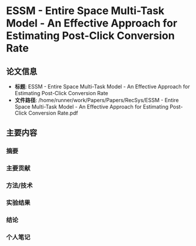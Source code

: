 # ESSM - Entire Space Multi-Task Model - An Effective Approach for Estimating Post-Click Conversion Rate

## 论文信息
- **标题**: ESSM - Entire Space Multi-Task Model - An Effective Approach for Estimating Post-Click Conversion Rate
- **文件路径**: /home/runner/work/Papers/Papers/RecSys/ESSM - Entire Space Multi-Task Model - An Effective Approach for Estimating Post-Click Conversion Rate.pdf

## 主要内容

### 摘要


### 主要贡献


### 方法/技术


### 实验结果


### 结论


### 个人笔记


